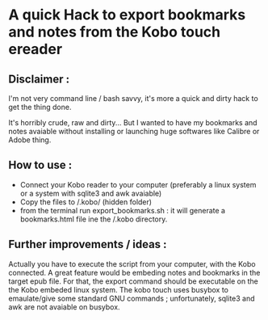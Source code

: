 A quick Hack to export bookmarks and notes from the Kobo touch ereader
======================================================================

Disclaimer :
------------
I'm not very command line / bash savvy, it's more a quick and dirty hack to get the thing done.

It's horribly crude, raw and dirty... But I wanted to have my bookmarks and notes avaiable without installing or launching huge softwares like Calibre or Adobe thing.

How to use :
------------
- Connect your Kobo reader to your computer (preferably a linux system or a system with sqlite3 and awk avaiable)
- Copy the files to /.kobo/ (hidden folder)
- from the terminal run export_bookmarks.sh : it will generate a bookmarks.html file ine the /.kobo directory.

Further improvements / ideas :
-----------------------------
Actually you have to execute the script from your computer, with the Kobo connected.
A great feature would be embeding notes and bookmarks in the target epub file. 
For that, the export command should be executable on the the Kobo embeded linux system. The kobo touch uses busybox to emaulate/give some standard GNU commands ; unfortunately, sqlite3 and awk are not avaiable on busybox.